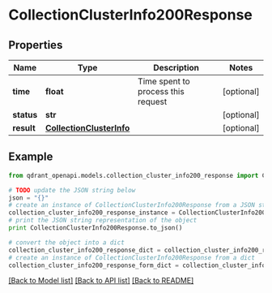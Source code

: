 # CollectionClusterInfo200Response


## Properties
Name | Type | Description | Notes
------------ | ------------- | ------------- | -------------
**time** | **float** | Time spent to process this request | [optional] 
**status** | **str** |  | [optional] 
**result** | [**CollectionClusterInfo**](CollectionClusterInfo.md) |  | [optional] 

## Example

```python
from qdrant_openapi.models.collection_cluster_info200_response import CollectionClusterInfo200Response

# TODO update the JSON string below
json = "{}"
# create an instance of CollectionClusterInfo200Response from a JSON string
collection_cluster_info200_response_instance = CollectionClusterInfo200Response.from_json(json)
# print the JSON string representation of the object
print CollectionClusterInfo200Response.to_json()

# convert the object into a dict
collection_cluster_info200_response_dict = collection_cluster_info200_response_instance.to_dict()
# create an instance of CollectionClusterInfo200Response from a dict
collection_cluster_info200_response_form_dict = collection_cluster_info200_response.from_dict(collection_cluster_info200_response_dict)
```
[[Back to Model list]](../README.md#documentation-for-models) [[Back to API list]](../README.md#documentation-for-api-endpoints) [[Back to README]](../README.md)


